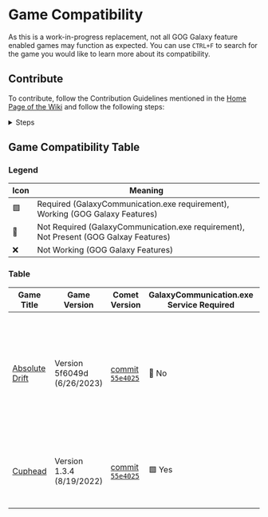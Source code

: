 # Game Compatibility

As this is a work-in-progress replacement, not all GOG Galaxy feature enabled games may function as expected. You can use `CTRL+F` to search for the game you would like to learn more about its compatibility.

## Contribute

To contribute, follow the Contribution Guidelines mentioned in the [Home Page of the Wiki](Home.md) and follow the following steps:

<details>
<summary>Steps</summary>

- Copy the last column of the table
- Edit the following information for your tested game compatibility:
  - Game Title (with the GOG storefront linked to it as a Hyperlink, in the following format: `[Game's name](GOG url here)`)
  - Game Version
    - To check the official Game Version name, either find it in-game or follow the following steps on Heroic:
      1. Go to the game's page on Heroic Games Launcher
      2. Hover over the three-point menu button and click on `Modify Installation`
      3. Click on the checkbox next to `Keep the game at specific version`
      4. The selected version should be the one you have currently installed. Note the version and date of said version as Game Version.
  - Comet Version
    - Go by the version name in the Releases tab, of the version you downloaded.
    - Did you use Comet when it had no Releases available, or are you using a build that's not part of the releases? Mention (and possibly link) to the commit of the version you used.
  - GalaxyCommunication.exe Service Required
    - Test if the game does function with achievements and leaderboards/Comet. If it does not, try to install the service as you can [read in the dummy service documentation]](../../dummy-service/README.md).
    - If the service is required, fill in with `🟩 Yes`. If the service is not required, fill in with `🔲 No`.
  - GOG Galaxy Features
    - Fill in the `🟩` (working), `🔲` (not present in-game) or `❌` (not working) for the following features:
      - Achievements
      - Leaderboard
  - Notes
    - Any additional notes you would find important to mention with regards to the game compatibility. For example: possible issues, workarounds, specifics like switchable leaderboards between GOG and a different service.
</details>

## Game Compatibility Table

### Legend


| Icon | Meaning |
|---|---------------------------------------------------------------------------------------|
| 🟩 | Required (GalaxyCommunication.exe requirement), Working (GOG Galaxy Features)         |
| 🔲 | Not Required (GalaxyCommunication.exe requirement), Not Present (GOG Galxay Features) |
| ❌ | Not Working (GOG Galaxy Features)                                                     |

### Table

| Game Title  | Game Version | Comet Version  | GalaxyCommunication.exe Service Required  | GOG Galaxy Features | Notes |
| ------------- | ------------- | ------------- | ------------- | ------------- | ------------- |
| [Absolute Drift](https://www.gog.com/en/game/absolute_drift)  | Version 5f6049d (6/26/2023)  | [commit `55e4025`](https://github.com/imLinguin/comet/commit/55e402538df3bff354bf2e1e9a54fa4e5e091122)  | 🔲 No | 🟩 Achievements ❌ Leaderboard | Achievements do work. Leaderboard support incomplete; errors out on retrieving and updating stats from GOG Galaxy servers. Leaderboards should work fine when **not** using the GOG Galaxy leaderboards. **You can change the leaderboards in Settings > Your Data Rights.**  |
| [Cuphead](https://www.gog.com/game/cuphead)  | Version 1.3.4 (8/19/2022)  | [commit `55e4025`](https://github.com/imLinguin/comet/commit/55e402538df3bff354bf2e1e9a54fa4e5e091122) | 🟩 Yes | 🟩 Achievements 🔲 Leaderboard | GalaxyCommunication.exe service required for game to start communicating with GOG. Otherwise, Achievements won't work. No Leaderboards present in-game. |